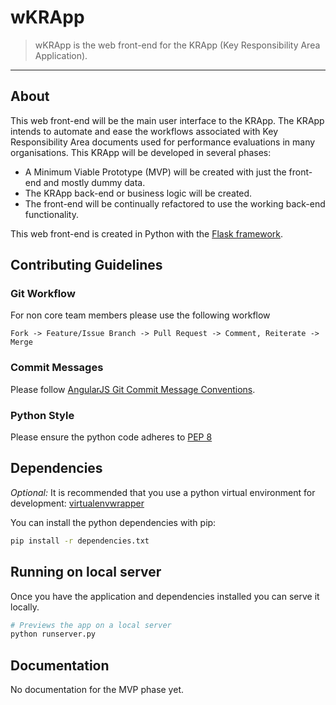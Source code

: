 wKRApp
=========

>wKRApp is the web front-end for the KRApp (Key Responsibility Area Application).

-----

## About

This web front-end will be the main user interface to the KRApp. The KRApp intends to automate and ease the workflows associated with Key Responsibility Area documents used for performance evaluations in many organisations. This KRApp will be developed in several phases:

- A Minimum Viable Prototype (MVP) will be created with just the front-end and mostly dummy data.
- The KRApp back-end or business logic will be created.
- The front-end will be continually refactored to use the working back-end functionality.

This web front-end is created in Python with the [Flask framework](http://flask.pocoo.org/).

## Contributing Guidelines

### Git Workflow

For non core team members please use the following workflow

```
Fork -> Feature/Issue Branch -> Pull Request -> Comment, Reiterate -> Merge 
```

### Commit Messages

Please follow [AngularJS Git Commit Message Conventions](https://docs.google.com/document/d/1QrDFcIiPjSLDn3EL15IJygNPiHORgU1_OOAqWjiDU5Y/edit).

### Python Style

Please ensure the python code adheres to [PEP 8](http://legacy.python.org/dev/peps/pep-0008/)

## Dependencies
_Optional:_ It is recommended that you use a python virtual environment for development: [virtualenvwrapper](https://pypi.python.org/pypi/virtualenvwrapper)

You can install the python dependencies with pip:

```bash
pip install -r dependencies.txt
```

## Running on local server

Once you have the application and dependencies installed you can serve it locally.

```bash
# Previews the app on a local server
python runserver.py
```

## Documentation

No documentation for the MVP phase yet.
